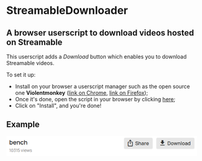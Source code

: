 # StreamableDownloader
## A browser userscript to download videos hosted on Streamable

This userscript adds a *Download* button which enables you to download Streamable videos.

To set it up:
- Install on your browser a userscript manager such as the open source one **Violentmonkey** ([link on Chrome](https://chromewebstore.google.com/detail/violentmonkey/jinjaccalgkegednnccohejagnlnfdag?hl=fr), [link on Firefox](https://addons.mozilla.org/en-US/firefox/addon/violentmonkey/));
- Once it's done, open the script in your browser by clicking [here](https://raw.githubusercontent.com/Contrapunctus-XIV/StreamableDownloader/refs/heads/main/index.user.js);
- Click on "Install", and you're done!

## Example
![](static/button.png)